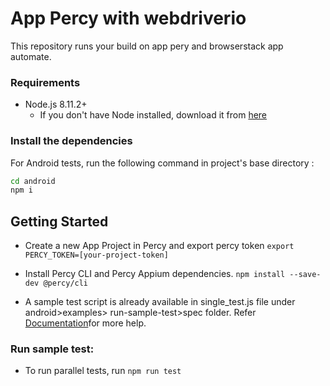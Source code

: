 # App Percy with webdriverio
This repository runs your build on app pery and browserstack app automate.


### Requirements

* Node.js 8.11.2+
  - If you don't have Node installed, download it from [here](https://nodejs.org/en/)

### Install the dependencies

For Android tests, run the following command in project's base directory :

```sh
cd android
npm i
```

## Getting Started

- Create a new App Project in Percy and export percy token 
`export PERCY_TOKEN=[your-project-token]`
- Install Percy CLI and Percy Appium dependencies.
`npm install --save-dev @percy/cli`

- A sample test script is already available in single_test.js file under android>examples> run-sample-test>spec folder. Refer [Documentation](https://www.browserstack.com/docs/app-percy/integrate/webdriverio-javascript)for more help.


### Run sample test:

- To run parallel tests, run `npm run test`


